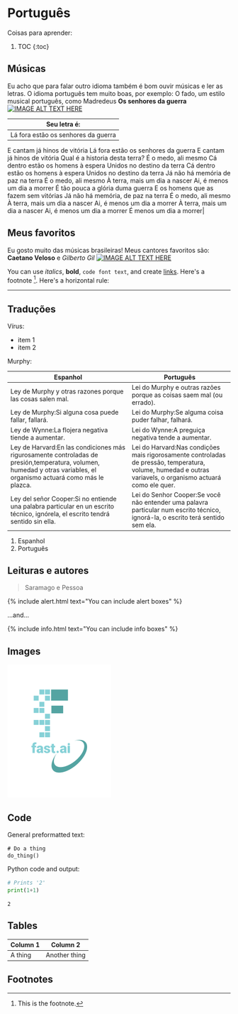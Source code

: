 # Português

Coisas para aprender:

1. TOC
{:toc}

## Músicas 

Eu acho que para falar outro idioma também é bom ouvir músicas e ler as letras. O idioma português tem muito boas, por exemplo: O fado, um estilo musical português, como Madredeus **Os senhores da guerra** [![IMAGE ALT TEXT HERE](http://img.youtube.com/vi/IfBCbqrBdco/0.jpg)](http://www.youtube.com/watch?v=IfBCbqrBdco)

|Seu letra é:|
|--|
|Lá fora estão os senhores da guerra
E cantam já hinos de vitória
Lá fora estão os senhores da guerra
E cantam já hinos de vitória
Qual é a historia desta terra?
É o medo, ali mesmo
Cá dentro estão os homens à espera
Unidos no destino da terra
Cá dentro estão os homens à espera
Unidos no destino da terra
Já não há memória de paz na terra
É o medo, ali mesmo
À terra, mais um dia a nascer
Ai, é menos um dia a morrer
É tão pouca a glória duma guerra
E os homens que as fazem sem vitórias
Já não há memória, de paz na terra
É o medo, ali mesmo
À terra, mais um dia a nascer
Ai, é menos um dia a morrer
À terra, mais um dia a nascer
Ai, é menos um dia a morrer
É menos um dia a morrer|


## Meus favoritos
Eu gosto muito das músicas brasileiras! Meus cantores favoritos são: **Caetano Veloso** e *Gilberto Gil* [![IMAGE ALT TEXT HERE](http://img.youtube.com/vi/FYZpzzbEvHo/0.jpg)](http://www.youtube.com/watch?v=FYZpzzbEvHo)



You can use *italics*, **bold**, `code font text`, and create [links](https://www.markdownguide.org/cheat-sheet/). Here's a footnote [^1]. Here's a horizontal rule:

---

## Traduções

Vírus:

- item 1
- item 2

Murphy:

| Espanhol | Português |
|-|-|
| Ley de Murphy y otras razones porque las cosas salen mal. | Lei do Murphy e outras razões porque as coisas saem mal (ou errado). |
|Ley de Murphy:Si alguna cosa puede fallar, fallará.|Lei do Murphy:Se alguma coisa puder falhar, falhará.|
|Ley de Wynne:La flojera negativa tiende a aumentar.|Lei do Wynne:A preguiça negativa tende a aumentar.|
|Ley de Harvard:En las condiciones más rigurosamente controladas de presión,temperatura, volumen, humedad y otras variables, el organismo actuará como más le plazca.|Lei do Harvard:Nas condições mais rigorosamente controladas de pressão, temperatura, volume, humedad e outras variavels, o organismo actuará como ele quer.|
|Ley del señor Cooper:Si no entiende una palabra particular en un escrito técnico, ignórela, el escrito tendrá sentido sin ella.|Lei do Senhor Cooper:Se você não entender uma palavra particular num escrito técnico, ignorá-la, o escrito terá sentido sem ela.|









1. Espanhol
1. Português

## Leituras e autores

> Saramago e Pessoa

{% include alert.html text="You can include alert boxes" %}

...and...

{% include info.html text="You can include info boxes" %}

## Images

![](/images/logo.png "fast.ai's logo")

## Code

General preformatted text:

    # Do a thing
    do_thing()

Python code and output:

```python
# Prints '2'
print(1+1)
```

    2

## Tables

| Column 1 | Column 2 |
|-|-|
| A thing | Another thing |

## Footnotes

[^1]: This is the footnote.

